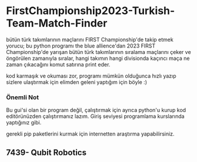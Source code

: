# FirstChampionship2023-Turkish-Team-Match-Finder
bütün türk takımlarının maçlarını FIRST Championship'de takip etmek yorucu; bu python programı the blue allience'dan 2023 FIRST Championship'de yarışan bütün türk takımlarının sıralama maçlarını çeker ve öngörülen zamanıyla sıralar, hangi takımın hangi divisionda kaçıncı maça ne zaman çıkacağını komut satırına print eder.


kod karmaşık ve okuması zor, programı mümkün olduğunca hızlı yazıp sizlere ulaştırmak için elimden geleni yaptığım için böyle :)

### Önemli Not
Bu gui'si olan bir program değil, çalıştırmak için ayrıca python'u kurup kod editörünüzden çalıştırmanız lazım. Giriş seviyesi programlama kurslarında yaptığınız gibi.

gerekli pip paketlerini kurmak için internetten araştırma yapabilirsiniz.


## 7439- Qubit Robotics
